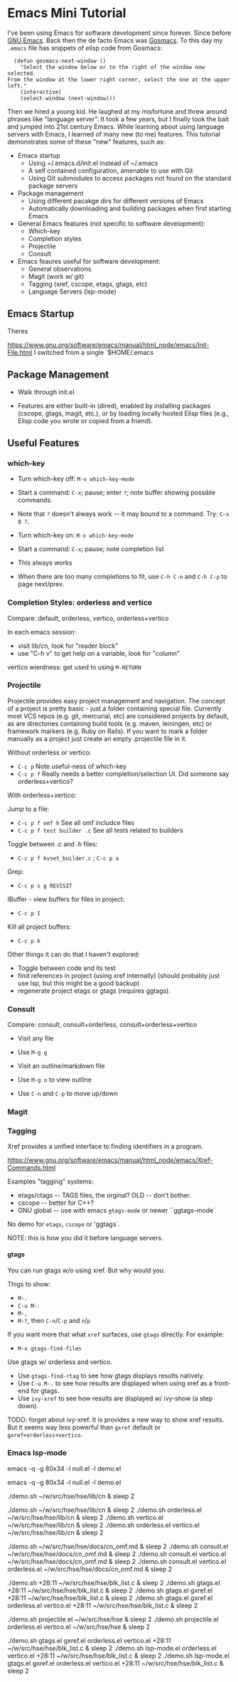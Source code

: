 # Emacs Mini Tutorial

I've been using Emacs for software development since forever.  Since before [GNU
Emacs](https://en.wikipedia.org/wiki/Emacs#GNU_Emacs).  Back then the de facto
Emacs was [Gosmacs](https://en.wikipedia.org/wiki/Gosling_Emacs).  To this day
my `.emacs` file has snippets of elisp code from Gosmacs:

```
  (defun gosmacs-next-window ()
    "Select the window below or to the right of the window now selected.
From the window at the lower right corner, select the one at the upper left."
    (interactive)
    (select-window (next-window)))
```

Then we hired a young kid.  He laughed at my misfortune and threw around phrases
like "language server".  It took a few years, but I finally took the bait and
jumped into 21st century Emacs.  While learning about using language servers with
Emacs, I learned of many new (to me) features.  This tutorial demonstrates
some of these "new" features, such as:

- Emacs startup
  - Using ~/.emacs.d/init.el instead of ~/.emacs
  - A self contained configuration, amenable to use with Git
  - Using Git submodules to access packages not found on the standard package servers
- Package management
   - Using different pacakge dirs for different versions of Emacs
   - Automatically downloading and building packages when first starting Emacs
- General Emacs features (not specific to software development):
  - Which-key
  - Completion styles
  - Projectile
  - Consult
- Emacs feaures useful for software development:
  - General observations
  - Magit (work w/ git)
  - Tagging (xref, cscope, etags, gtags, etc)
  - Language Servers (lsp-mode)

## Emacs Startup

Theres

https://www.gnu.org/software/emacs/manual/html_node/emacs/Init-File.html
I switched from a single `$HOME/.emacs


## Package Management

- Walk through init.el

- Features are either built-in (dired), enabled by installing packages (cscope,
  gtags, magit, etc.), or by loading locally hosted Elisp files (e.g., Elisp
  code you wrote or copied from a friend).

## Useful Features
### which-key

- Turn which-key off: `M-x which-key-mode`
- Start a command: `C-x`; pause; enter `?`; note buffer showing possible commands.
- Note that `?` doesn't always work -- it may bound to a command.  Try: `C-x 8 ?`.

- Turn which-key on: `M-x which-key-mode`
- Start a command: `C-x`; pause; note completion list
- This always works

- When there are too many completions to fit, use `C-h C-n` and `C-h C-p` to page next/prev.

### Completion Styles: orderless and vertico

Compare: default, orderless, vertico, orderless+vertico

In each emacs session:
- visit lib/cn, look for "reader block"
- use "C-h v" to get help on a variable, look for "column"

vertico wierdness: get used to using `M-RETURN`

### Projectile

Projectile provides easy project management and navigation. The concept of a
project is pretty basic - just a folder containing special file. Currently
most VCS repos (e.g. git, mercurial, etc) are considered projects by default, as
are directories containing build tools (e.g. maven, leiningen, etc) or framework
markers (e.g. Ruby on Rails). If you want to mark a folder manually as a project
just create an empty .projectile file in it.

Without orderless or vertico:

- `C-c p`   Note useful-ness of which-key
- `C-c p f` Really needs a better completion/selection UI.  Did someone say
            orderless+vertico?

With orderless+vertico:

Jump to a file:
- `C-c p f omf h`  See all omf includce files
- `C-c p f test builder .c`  See all tests related to builders

Toggle between .c and .h files:
- `C-c p f kvset_builder.c` ; `C-c p a`

Grep:
- `C-c p s g REVISIT`

IBuffer - view buffers for files in project:
- `C-c p I`

Kill all project buffers:
- `C-c p k`

Other things it can do that I haven't explored:
- Toggle between code and its test
- find references in project (using xref internally) (should probably just use
  lsp, but this might be a good backup)
- regenerate project etags or gtags (requires ggtags).

### Consult
Compare: consult, consult+orderless, consult+orderless+vertico

- Visit any file
- Use `M-g g`

- Visit an outline/markdown file
- Use `M-g o` to view outline
- Use `C-n` and `C-p` to move up/down

### Magit
### Tagging

Xref provides a unified interface to finding identifiers in a program.

https://www.gnu.org/software/emacs/manual/html_node/emacs/Xref-Commands.html

Examples "tagging" systems:
- etags/ctags -- TAGS files, the orginal?  OLD -- don't bother.
- cscope -- better for C++?
- GNU global -- use with emacs `gtags-mode` or newer ``ggtags-mode`

No demo for `etags`, `cscope` or 'ggtags`.

NOTE: this is how you did it before language servers.

#### gtags

You can run gtags w/o using xref.  But why would you.

Thigs to show:
- `M-.`
- `C-u M-.`
- `M-,`
- `M-?`, then `C-n`/`C-p` and `n`/`p`

If you want more that what `xref` surfaces, use `gtags` directly.
For example:
- `M-x gtags-find-files`

Use gtags w/ orderless and vertico.

- Use `gtags-find-rtag` to see how gtags displays results natively.
- Use `C-u M-.` to see how results are displayed when using xref as a front-end for gtags.
- Use `ivy-xref` to see how results are displayed w/ ivy-show (a step down).

TODO: forget about ivy-xref.  It is provides a new way to show xref results.
But it seems way less powerful than `gxref` default or `gxref+orderless+vertico`.

### Emacs lsp-mode


emacs -q -g 80x34 -l null.el -l demo.el

emacs -q -g 80x34 -l null.el -l demo.el



./demo.sh ~/w/src/hse/hse/lib/cn & sleep 2

./demo.sh                           ~/w/src/hse/hse/lib/cn & sleep 2
./demo.sh orderless.el              ~/w/src/hse/hse/lib/cn & sleep 2
./demo.sh vertico.el                ~/w/src/hse/hse/lib/cn & sleep 2
./demo.sh orderless.el vertico.el   ~/w/src/hse/hse/lib/cn & sleep 2

./demo.sh                                     ~/w/src/hse/hse/docs/cn_omf.md & sleep 2
./demo.sh consult.el                          ~/w/src/hse/hse/docs/cn_omf.md & sleep 2
./demo.sh consult.el vertico.el               ~/w/src/hse/hse/docs/cn_omf.md & sleep 2
./demo.sh consult.el vertico.el orderless.el  ~/w/src/hse/hse/docs/cn_omf.md & sleep 2

./demo.sh                                           +28:11 ~/w/src/hse/hse/blk_list.c & sleep 2
./demo.sh gtags.el                                  +28:11 ~/w/src/hse/hse/blk_list.c & sleep 2
./demo.sh gtags.el gxref.el                         +28:11 ~/w/src/hse/hse/blk_list.c & sleep 2
./demo.sh gtags.el gxref.el orderless.el vertico.el +28:11 ~/w/src/hse/hse/blk_list.c & sleep 2

./demo.sh projectile.el                           ~/w/src/hse/hse & sleep 2
./demo.sh projectile.el orderless.el vertico.el   ~/w/src/hse/hse & sleep 2

./demo.sh gtags.el gxref.el orderless.el vertico.el               +28:11 ~/w/src/hse/hse/blk_list.c & sleep 2
./demo.sh lsp-mode.el orderless.el vertico.el                     +28:11 ~/w/src/hse/hse/blk_list.c & sleep 2
./demo.sh lsp-mode.el gtags.el gxref.el orderless.el vertico.el   +28:11 ~/w/src/hse/hse/blk_list.c & sleep 2
